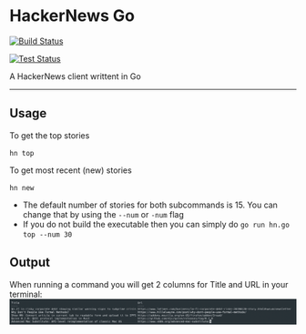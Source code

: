 # HackerNews Go

[![Build Status](https://github.com/JoseThen/HN-GO/workflows/Build%20Master/badge.svg)](https://github.com/JoseThen/HN-GO/blob/master/.github/workflows/build_master.yaml)

[![Test Status](https://github.com/JoseThen/HN-GO/workflows/Test%20Master/badge.svg)](https://github.com/JoseThen/HN-GO/blob/master/.github/workflows/test_master.yaml)

A HackerNews client writtent in Go

---

## Usage

To get the top stories

```
hn top
```

To get most recent (new) stories

```
hn new
```

-   The default number of stories for both subcommands is 15. You can change that by using the `--num` or `-num` flag
-   If you do not build the executable then you can simply do `go run hn.go top --num 30`

## Output

When running a command you will get 2 columns for Title and URL in your terminal:
![Image of HN GO output](images/output.png)
